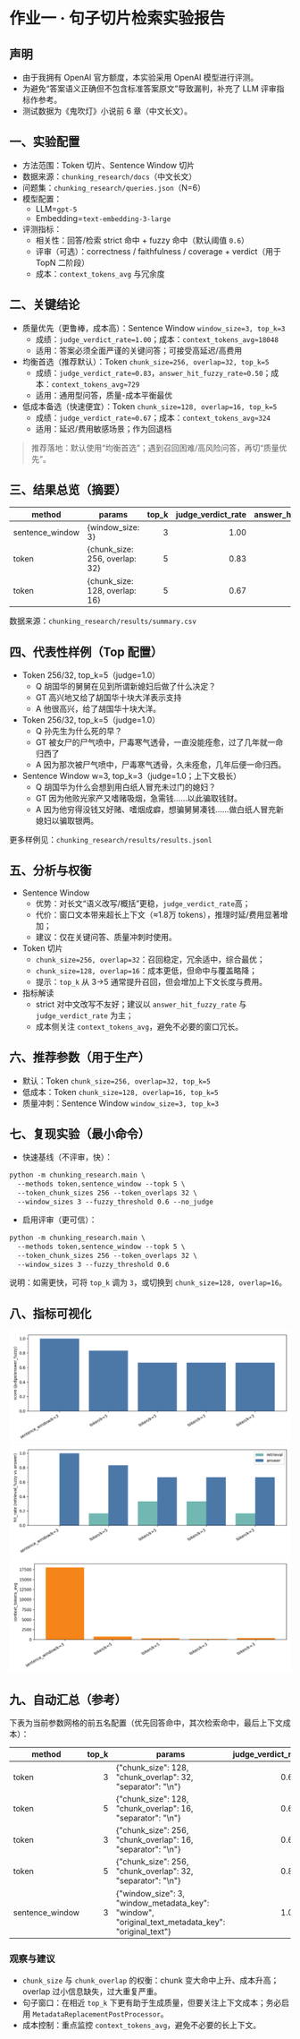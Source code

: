 # 作业一 · 句子切片检索实验报告

## 声明
- 由于我拥有 OpenAI 官方额度，本实验采用 OpenAI 模型进行评测。
- 为避免“答案语义正确但不包含标准答案原文”导致漏判，补充了 LLM 评审指标作参考。
- 测试数据为《鬼吹灯》小说前 6 章（中文长文）。

## 一、实验配置
- 方法范围：Token 切片、Sentence Window 切片
- 数据来源：`chunking_research/docs`（中文长文）
- 问题集：`chunking_research/queries.json`（N=6）
- 模型配置：
  - LLM=`gpt-5`
  - Embedding=`text-embedding-3-large`
- 评测指标：
  - 相关性：回答/检索 strict 命中 + fuzzy 命中（默认阈值 `0.6`）
  - 评审（可选）：correctness / faithfulness / coverage + verdict（用于 TopN 二阶段）
  - 成本：`context_tokens_avg` 与冗余度

## 二、关键结论
- 质量优先（更鲁棒，成本高）：Sentence Window `window_size=3, top_k=3`
  - 成绩：`judge_verdict_rate=1.00`；成本：`context_tokens_avg≈18048`
  - 适用：答案必须全面严谨的关键问答；可接受高延迟/高费用
- 均衡首选（推荐默认）：Token `chunk_size=256, overlap=32, top_k=5`
  - 成绩：`judge_verdict_rate≈0.83`，`answer_hit_fuzzy_rate≈0.50`；成本：`context_tokens_avg≈729`
  - 适用：通用型问答，质量-成本平衡最优
- 低成本备选（快速便宜）：Token `chunk_size=128, overlap=16, top_k=5`
  - 成绩：`judge_verdict_rate≈0.67`；成本：`context_tokens_avg≈324`
  - 适用：延迟/费用敏感场景；作为回退档

> 推荐落地：默认使用“均衡首选”；遇到召回困难/高风险问答，再切“质量优先”。

## 三、结果总览（摘要）
| method | params | top_k | judge_verdict_rate | answer_hit_fuzzy_rate | ctx_tokens_avg |
|---|---|---:|---:|---:|---:|
| sentence_window | {window_size: 3} | 3 | 1.00 | 0.33 | 18048 |
| token | {chunk_size: 256, overlap: 32} | 5 | 0.83 | 0.50 | 729 |
| token | {chunk_size: 128, overlap: 16} | 5 | 0.67 | 0.33 | 324 |

数据来源：`chunking_research/results/summary.csv`

## 四、代表性样例（Top 配置）
- Token 256/32, top_k=5（judge=1.0）
  - Q 胡国华的舅舅在见到所谓新媳妇后做了什么决定？
  - GT 高兴地又给了胡国华十块大洋表示支持
  - A 他很高兴，给了胡国华十块大洋。
- Token 256/32, top_k=5（judge=1.0）
  - Q 孙先生为什么死的早？
  - GT 被女尸的尸气喷中，尸毒寒气透骨，一直没能痊愈，过了几年就一命归西了
  - A 因为那次被尸气喷中，尸毒寒气透骨，久未痊愈，几年后便一命归西。
- Sentence Window w=3, top_k=3（judge=1.0；上下文极长）
  - Q 胡国华为什么会想到用白纸人冒充未过门的媳妇？
  - GT 因为他败光家产又嗜赌吸烟，急需钱……以此骗取钱财。
  - A 因为他穷得没钱又好赌、嗜烟成癖，想骗舅舅凑钱……做白纸人冒充新媳妇以骗取银两。

更多样例见：`chunking_research/results/results.jsonl`

## 五、分析与权衡
- Sentence Window
  - 优势：对长文“语义改写/概括”更稳，`judge_verdict_rate`高；
  - 代价：窗口文本带来超长上下文（≈1.8万 tokens），推理时延/费用显著增加；
  - 建议：仅在关键问答、质量冲刺时使用。
- Token 切片
  - `chunk_size=256, overlap=32`：召回稳定，冗余适中，综合最优；
  - `chunk_size=128, overlap=16`：成本更低，但命中与覆盖略降；
  - 提示：`top_k` 从 3→5 通常提升召回，但会增加上下文长度与费用。
- 指标解读
  - strict 对中文改写不友好；建议以 `answer_hit_fuzzy_rate` 与 `judge_verdict_rate` 为主；
  - 成本侧关注 `context_tokens_avg`，避免不必要的窗口冗长。

## 六、推荐参数（用于生产）
- 默认：Token `chunk_size=256, overlap=32, top_k=5`
- 低成本：Token `chunk_size=128, overlap=16, top_k=5`
- 质量冲刺：Sentence Window `window_size=3, top_k=3`

## 七、复现实验（最小命令）
- 快速基线（不评审，快）：
```
python -m chunking_research.main \
  --methods token,sentence_window --topk 5 \
  --token_chunk_sizes 256 --token_overlaps 32 \
  --window_sizes 3 --fuzzy_threshold 0.6 --no_judge
```
- 启用评审（更可信）：
```
python -m chunking_research.main \
  --methods token,sentence_window --topk 5 \
  --token_chunk_sizes 256 --token_overlaps 32 \
  --window_sizes 3 --fuzzy_threshold 0.6
```

说明：如需更快，可将 `top_k` 调为 `3`，或切换到 `chunk_size=128, overlap=16`。

## 八、指标可视化
![](results/chart_answer_hit_rate.png)
![](results/chart_hit_rates.png)
![](results/chart_cost.png)

## 九、自动汇总（参考）
下表为当前参数网格的前五名配置（优先回答命中，其次检索命中，最后上下文成本）：

| method | top_k | params | judge_verdict_rate | answer_hit_fuzzy_rate | answer_hit_rate | retrieval_hit_fuzzy_rate | ctx_tokens_avg | redundancy(avg) |
|---|---:|---|---:|---:|---:|---:|---:|---:|
| token | 3 | {"chunk_size": 128, "chunk_overlap": 32, "separator": "\n"} | 0.667 | 0.167 | 0.000 | 0.333 | 194 | 0.000 |
| token | 5 | {"chunk_size": 128, "chunk_overlap": 16, "separator": "\n"} | 0.667 | 0.333 | 0.000 | 0.333 | 324 | 0.000 |
| token | 3 | {"chunk_size": 256, "chunk_overlap": 16, "separator": "\n"} | 0.667 | 0.167 | 0.000 | 0.167 | 408 | 0.000 |
| token | 5 | {"chunk_size": 256, "chunk_overlap": 32, "separator": "\n"} | 0.833 | 0.500 | 0.000 | 0.167 | 729 | 0.000 |
| sentence_window | 3 | {"window_size": 3, "window_metadata_key": "window", "original_text_metadata_key": "original_text"} | 1.000 | 0.333 | 0.000 | 0.000 | 18048 | 0.000 |

### 观察与建议
- `chunk_size` 与 `chunk_overlap` 的权衡：chunk 变大命中上升、成本升高；overlap 过小信息缺失，过大重复严重。
- 句子窗口：在相近 `top_k` 下更有助于生成质量，但要关注上下文成本；务必启用 `MetadataReplacementPostProcessor`。
- 成本控制：重点监控 `context_tokens_avg`，避免不必要的长上下文。
